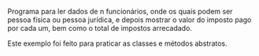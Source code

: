 Programa para ler dados de n funcionários, onde os quais podem ser pessoa física ou pessoa jurídica,
e depois mostrar o valor do imposto pago por cada um, bem como o total de impostos arrecadado.

Este exemplo foi feito para praticar as classes e métodos abstratos.
